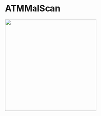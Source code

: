 # ATMMalScan
<img src="https://github.com/fboldewin/ATMMalScan/blob/main/graphics/ATMMalScan-Logo.PNG" height="300" width="300">
